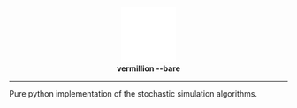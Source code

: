 <div align="center">
  <a href="https://github.com/vermillion-simulator/bare">
    <img src="./logo.png" style = "width: 10vw; min-width: 100px;" alt="vermillion-bare logo"/>
  </a>
  <br />
  <strong>vermillion --bare</strong>
</div>

<div align="center">

---

</div>

Pure python implementation of the stochastic simulation algorithms. 

